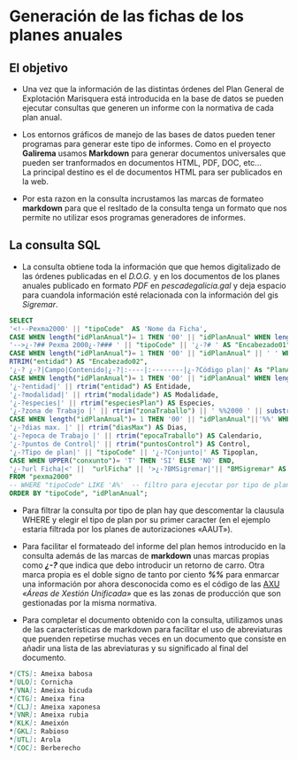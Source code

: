 # Generación de las fichas de los planes anuales

## El objetivo

* Una vez que la información de las distintas órdenes del Plan General de Explotación Marisquera está introducida en la base de datos se pueden ejecutar consultas que generen un informe con la normativa de cada plan anual.

* Los entornos gráficos de manejo de las bases de datos pueden tener programas para generar este tipo de informes. Como en el proyecto __Galirema__ usamos __Markdown__ para generar documentos universales que pueden ser tranformados en documentos HTML, PDF, DOC, etc...  
La principal destino es el de documentos HTML para ser publicados en la web.

* Por esta razon en la consulta incrustamos las marcas de formateo __markdown__ para que el resltado de la consulta tenga un formato que nos permite no utilizar esos programas generadores de informes.

## La consulta SQL

* La consulta obtiene toda la información que que hemos digitalizado de las órdenes publicadas en el _D.O.G._ y en los documentos de los planes anuales publicado en formato _PDF_ en _pescadegalicia.gal_ y deja espacio para cuandola información esté relacionada con la información del gis _Sigremar_.


```sql
SELECT 
'<!--Pexma2000' || "tipoCode"  AS 'Nome da Ficha',
CASE WHEN length("idPlanAnual")= 1 THEN '00' || "idPlanAnual" WHEN length("idPlanAnual")= 2 THEN '0'||"idPlanAnual" ELSE "idPlanAnual"  END AS "codplan1", -- Comentario inicial: Nombre del post
'-->¿-?## Pexma 2000¿-?### ' || "tipoCode" || '¿-?# ' AS "Encabezado01",
CASE WHEN length("idPlanAnual")= 1 THEN '00' || "idPlanAnual" || ' ' WHEN length("idPlanAnual")= 2 THEN '0' ||"idPlanAnual" || ' ' ELSE "idPlanAnual" || ' '  END AS codplan2, 
RTRIM("entidad") AS "Encabezado02",
'¿-? ¿-?|Campo|Contenido|¿-?|:----|:--------|¿-?Código plan|' As "PlanAnual",
CASE WHEN length("idPlanAnual")= 1 THEN '00' || "idPlanAnual" WHEN length("idPlanAnual")= 2 THEN '0'||"idPlanAnual" ELSE "idPlanAnual"  END AS 'codplan3', 
'¿-?entidad|' || rtrim("entidad") AS Entidade,
'¿-?modalidad|' || rtrim("modalidade") AS Modalidade,
'¿-?especies|' || rtrim("especiesPlan") AS Especies,
'¿-?zona de Trabajo |' || rtrim("zonaTraballo") || ' %%2000 ' || substr("tipoCode",1,1) AS Zona,
CASE WHEN length("idPlanAnual")= 1 THEN '00' || "idPlanAnual"||'%%' WHEN length("idPlanAnual")= 2 THEN '0' || "idPlanAnual"||'%%' ELSE "idPlanAnual"||'%%'  END AS "codplan4",
'¿-?dias max. |' || rtrim("diasMax") AS Dias,
'¿-?epoca de Trabajo |' || rtrim("epocaTraballo") AS Calendario,
'¿-?puntos de Control|' || rtrim("puntosControl") AS Control,
'¿-?Tipo de plan|' || "tipoCode" || '¿-?Conjunto|' AS Tipoplan,
CASE WHEN UPPER("conxunto")= 'T' THEN 'SI' ELSE 'NO' END,
'¿-?url Ficha|<' ||  "urlFicha" || '>¿-?BMSigremar|'|| "BMSigremar" AS "ShortURL-resto"
FROM "pexma2000"
-- WHERE "tipoCode" LIKE 'A%'  -- filtro para ejecutar por tipo de plan
ORDER BY "tipoCode", "idPlanAnual";
```

* Para filtrar la consulta por tipo de plan hay que descomentar la clausula WHERE y elegir el tipo de plan por su primer caracter (en el ejemplo estaria filtrada por los planes de autorizaciones «AAUT»).

* Para facilitar el formateado del informe del plan hemos introducido en la consulta además de las marcas de __markdown__ unas marcas propias como ___¿-?___ que indica que debo introducir un retorno de carro. Otra marca propia es el doble signo de tanto por ciento ___%%___ para enmarcar una información por ahora desconocida como es el código de las [AXU](indicesZonasProduccion.md) _«Áreas de Xestión Unificada»_ que es las zonas de producción que son gestionadas por la misma normativa.

* Para completar el documento obtenido con la consulta, utilizamos unas de las características de markdown para facilitar el uso de abreviaturas que puenden repetirse muchas veces en un documento que consiste en añadir una lista de las abreviaturas y su significado al final del documento.

```markdown
*[CTS]: Ameixa babosa
*[ULO]: Cornicha
*[VNA]: Ameixa bicuda
*[CTG]: Ameixa fina
*[CLJ]: Ameixa xaponesa
*[VNR]: Ameixa rubia
*[KLK]: Ameixón
*[GKL]: Rabioso
*[UTL]: Arola
*[COC]: Berberecho
```


